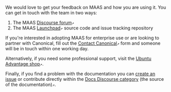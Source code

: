 <!-- "How to contact us" -->
We would love to get your feedback on MAAS and how you are using it. You can get in touch with the team in two ways:

1.   The MAAS [Discourse forum](https://discourse.maas.io)`↗`
2.   The MAAS [Launchpad](https://launchpad.net/maas)`↗`  source code and issue tracking repository

If you're interested in adopting MAAS for enterprise use or are looking to partner with Canonical, fill out the [Contact Canonical](https://maas.io/contact-us)`↗` form and someone will be in touch within one working day.

Alternatively, if you need some professional support, visit the [Ubuntu Advantage shop](https://buy.ubuntu.com/)`↗`.

Finally, if you find a problem with the documentation you can [create an issue](https://github.com/CanonicalLtd/maas-docs/issues/new) or contribute directly within the [Docs Discourse category](https://discourse.maas.io/c/docs) (the source of the documentation)`↗`.
